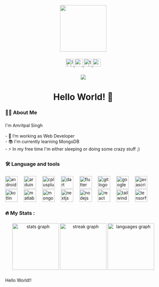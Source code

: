 <div align="center">
  <img height="150" src="https://camo.githubusercontent.com/62da68eb62b1e5f175f7d1f0191dd89a653d7908feb22d37d4a0ab07365d6791/68747470733a2f2f6d656469612e67697068792e636f6d2f6d656469612f4d3967624264396e6244724f5475314d71782f67697068792e676966"  />
</div>

###

<div align="center">
  <a href= "https://www.linkedin.com/in/amritpal17">
    <img src="https://img.shields.io/static/v1?message=LinkedIn&logo=linkedin&label=&color=0077B5&logoColor=white&labelColor=&style=flat" height="25" alt="linkedin logo"  />
  </a>
  <a href= "https://instagram.com/i.am.amritpal?igshid=NTc4MTlwNjQ2YQ=="><img src="https://img.shields.io/static/v1?message=Instagram&logo=instagram&label=&color=FF0000&logoColor=white&labelColor=&style=flat" height="25" alt="youtube logo"  />
  </a>
  <a href= "https://twitter.com/i_am_amritpal">
    <img src="https://img.shields.io/static/v1?message=Twitter&logo=twitter&label=&color=black&logoColor=white&labelColor=&style=flat" height="25" alt="twitter logo" />
  </a>
  <a href= "https://www.snapchat.com/add/i-amritpal?share_id=-VYYT_alg2k&locale=en-GB">
    <img src="https://img.shields.io/static/v1?message=Snapchat&logo=snapchat&label=&color=yellow&logoColor=white&labelColor=yellow&style=flat" height="25" alt="snapchat logo" />
  </a>
</div>

###

<div align="center">
  <img src = 'https://komarev.com/ghpvc/?username=your-github-username&style=flat-square' />
</div>

###

<h1 align="center">Hello World! 👋</h1>

###

<h3 align="left">👩‍💻  About Me</h3>

###

<p align="left">I'm Amritpal Singh<br><br>- 🔭 I’m working as Web Developer<br>- 📚 I'm currently learning MongoDB<br>- ⚡ In my free time I'm either sleeping or doing some crazy stuff ;)</p>

###

<h3 align="left">🛠 Language and tools</h3>

###

<div align="left">
  <img src="https://cdn.jsdelivr.net/gh/devicons/devicon/icons/android/android-original.svg" height="40" alt="android logo"  />
  <img width="12" />
  <img src="https://cdn.jsdelivr.net/gh/devicons/devicon/icons/arduino/arduino-original.svg" height="40" alt="arduino logo"  />
  <img width="12" />
  <img src="https://cdn.jsdelivr.net/gh/devicons/devicon/icons/cplusplus/cplusplus-original.svg" height="40" alt="cplusplus logo"  />
  <img width="12" />
  <img src="https://cdn.jsdelivr.net/gh/devicons/devicon/icons/dart/dart-original.svg" height="40" alt="dart logo"  />
  <img width="12" />
  <img src="https://cdn.jsdelivr.net/gh/devicons/devicon/icons/flutter/flutter-original.svg" height="40" alt="flutter logo"  />
  <img width="12" />
  <img src="https://cdn.jsdelivr.net/gh/devicons/devicon/icons/git/git-original.svg" height="40" alt="git logo"  />
  <img width="12" />
  <img src="https://cdn.jsdelivr.net/gh/devicons/devicon/icons/googlecloud/googlecloud-original.svg" height="40" alt="googlecloud logo"  />
  <img width="12" />
  <img src="https://cdn.jsdelivr.net/gh/devicons/devicon/icons/javascript/javascript-original.svg" height="40" alt="javascript logo"  />
  <img width="12" />
  <img src="https://cdn.jsdelivr.net/gh/devicons/devicon/icons/kotlin/kotlin-original.svg" height="40" alt="kotlin logo"  />
  <img width="12" />
  <img src="https://cdn.jsdelivr.net/gh/devicons/devicon/icons/matlab/matlab-original.svg" height="40" alt="matlab logo"  />
  <img width="12" />
  <img src="https://cdn.jsdelivr.net/gh/devicons/devicon/icons/mongodb/mongodb-original.svg" height="40" alt="mongodb logo"  />
  <img width="12" />
  <img src="https://cdn.jsdelivr.net/gh/devicons/devicon/icons/nextjs/nextjs-original.svg" height="40" alt="nextjs logo"  />
  <img width="12" />
  <img src="https://cdn.jsdelivr.net/gh/devicons/devicon/icons/nodejs/nodejs-original.svg" height="40" alt="nodejs logo"  />
  <img width="12" />
  <img src="https://cdn.jsdelivr.net/gh/devicons/devicon/icons/react/react-original.svg" height="40" alt="react logo"  />
  <img width="12" />
  <img src="https://cdn.jsdelivr.net/gh/devicons/devicon/icons/tailwindcss/tailwindcss-original-wordmark.svg" height="40" alt="tailwindcss logo"  />
  <img width="12" />
  <img src="https://cdn.jsdelivr.net/gh/devicons/devicon/icons/tensorflow/tensorflow-original.svg" height="40" alt="tensorflow logo"  />
</div>

###

<h3 align="left">🔥   My Stats :</h3>

###

<div align="center">
  <img src="https://github-readme-stats.vercel.app/api?username=i-amritpal&hide_title=false&hide_rank=false&show_icons=true&include_all_commits=false&count_private=true&disable_animations=false&theme=tokyonight&locale=en&hide_border=true&order=1" height="150" alt="stats graph"  />
  <img src="https://streak-stats.demolab.com?user=i-amritpal&locale=en&mode=daily&theme=tokyonight&hide_border=true&border_radius=3&order=3" height="150" alt="streak graph"  />
  <img src="https://github-readme-stats.vercel.app/api/top-langs?username=i-amritpal&locale=en&hide_title=true&layout=compact&card_width=320&langs_count=6&theme=tokyonight&hide_border=true&order=2" height="150" alt="languages graph"  />
</div>

###

<p align="left">Hello World!!</p>

###
